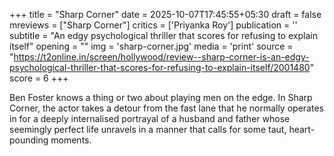 +++
title = "Sharp Corner"
date = 2025-10-07T17:45:55+05:30
draft = false
mreviews = ["Sharp Corner"]
critics = ['Priyanka Roy']
publication = ''
subtitle = "An edgy psychological thriller that scores for refusing to explain itself"
opening = ""
img = 'sharp-corner.jpg'
media = 'print'
source = "https://t2online.in/screen/hollywood/review--sharp-corner-is-an-edgy-psychological-thriller-that-scores-for-refusing-to-explain-itself/2001480"
score = 6
+++

Ben Foster knows a thing or two about playing men on the edge. In Sharp Corner, the actor takes a detour from the fast lane that he normally operates in for a deeply internalised portrayal of a husband and father whose seemingly perfect life unravels in a manner that calls for some taut, heart-pounding moments.

